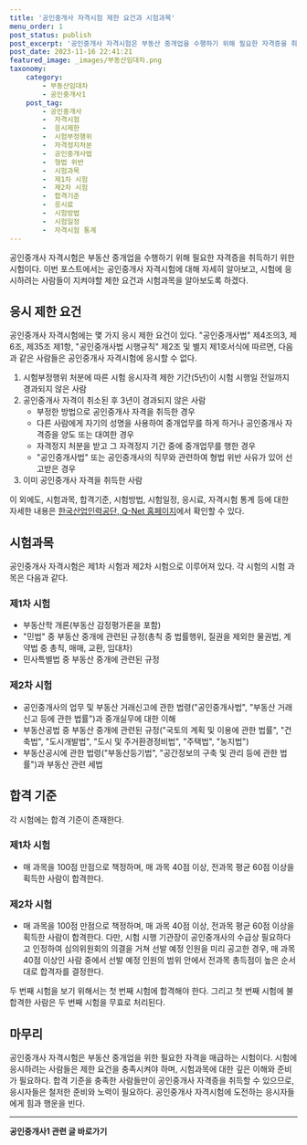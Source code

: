 ```yaml
---
title: '공인중개사 자격시험 제한 요건과 시험과목'
menu_order: 1
post_status: publish
post_excerpt: '공인중개사 자격시험은 부동산 중개업을 수행하기 위해 필요한 자격증을 취득하기 위한 시험이다. 이번 포스트에서는 공인중개사 자격시험에 대해 자세히 알아보고, 시험에 응시하려는 사람들이 지켜야할 제한 요건과 시험과목을 알아보도록 하겠다.'
post_date: 2023-11-16 22:41:21
featured_image: _images/부동산임대차.png
taxonomy:
    category:
        - 부동산임대차
        - 공인중개사1
    post_tag:
        - 공인중개사
        -  자격시험
        -  응시제한
        -  시험부정행위
        -  자격정지처분
        -  공인중개사법
        -  형법 위반
        -  시험과목
        -  제1차 시험
        -  제2차 시험
        -  합격기준
        -  응시료
        -  시험방법
        -  시험일정
        -  자격시험 통계
---
```



공인중개사 자격시험은 부동산 중개업을 수행하기 위해 필요한 자격증을 취득하기 위한 시험이다. 이번 포스트에서는 공인중개사 자격시험에 대해 자세히 알아보고, 시험에 응시하려는 사람들이 지켜야할 제한 요건과 시험과목을 알아보도록 하겠다.

## 응시 제한 요건

공인중개사 자격시험에는 몇 가지 응시 제한 요건이 있다. "공인중개사법" 제4조의3, 제6조, 제35조 제1항, "공인중개사법 시행규칙" 제2조 및 별지 제1호서식에 따르면, 다음과 같은 사람들은 공인중개사 자격시험에 응시할 수 없다.

1. 시험부정행위 처분에 따른 시험 응시자격 제한 기간(5년)이 시험 시행일 전일까지 경과되지 않은 사람
2. 공인중개사 자격이 취소된 후 3년이 경과되지 않은 사람
    - 부정한 방법으로 공인중개사 자격을 취득한 경우
    - 다른 사람에게 자기의 성명을 사용하여 중개업무를 하게 하거나 공인중개사 자격증을 양도 또는 대여한 경우
    - 자격정지 처분을 받고 그 자격정지 기간 중에 중개업무를 행한 경우
    - "공인중개사법" 또는 공인중개사의 직무와 관련하여 형법 위반 사유가 있어 선고받은 경우
3. 이미 공인중개사 자격을 취득한 사람

이 외에도, 시험과목, 합격기준, 시험방법, 시험일정, 응시료, 자격시험 통계 등에 대한 자세한 내용은 [한국산업인력공단, Q-Net 홈페이지](https://www.q-net.or.kr/)에서 확인할 수 있다.

## 시험과목

공인중개사 자격시험은 제1차 시험과 제2차 시험으로 이루어져 있다. 각 시험의 시험 과목은 다음과 같다.

### 제1차 시험 

- 부동산학 개론(부동산 감정평가론을 포함)
- "민법" 중 부동산 중개에 관련된 규정(총칙 중 법률행위, 질권을 제외한 물권법, 계약법 중 총칙, 매매, 교환, 임대차)
- 민사특별법 중 부동산 중개에 관련된 규정

### 제2차 시험

- 공인중개사의 업무 및 부동산 거래신고에 관한 법령("공인중개사법", "부동산 거래신고 등에 관한 법률")과 중개실무에 대한 이해
- 부동산공법 중 부동산 중개에 관련된 규정("국토의 계획 및 이용에 관한 법률", "건축법", "도시개발법", "도시 및 주거환경정비법", "주택법", "농지법")
- 부동산공시에 관한 법령("부동산등기법", "공간정보의 구축 및 관리 등에 관한 법률")과 부동산 관련 세법

## 합격 기준

각 시험에는 합격 기준이 존재한다.

### 제1차 시험

- 매 과목을 100점 만점으로 책정하며, 매 과목 40점 이상, 전과목 평균 60점 이상을 획득한 사람이 합격한다.

### 제2차 시험

- 매 과목을 100점 만점으로 책정하며, 매 과목 40점 이상, 전과목 평균 60점 이상을 획득한 사람이 합격한다. 다만, 시험 시행 기관장이 공인중개사의 수급상 필요하다고 인정하여 심의위원회의 의결을 거쳐 선발 예정 인원을 미리 공고한 경우, 매 과목 40점 이상인 사람 중에서 선발 예정 인원의 범위 안에서 전과목 총득점이 높은 순서대로 합격자를 결정한다.

두 번째 시험을 보기 위해서는 첫 번째 시험에 합격해야 한다. 그리고 첫 번째 시험에 불합격한 사람은 두 번째 시험을 무효로 처리된다. 

## 마무리

공인중개사 자격시험은 부동산 중개업을 위한 필요한 자격을 매급하는 시험이다. 시험에 응시하려는 사람들은 제한 요건을 충족시켜야 하며, 시험과목에 대한 깊은 이해와 준비가 필요하다. 합격 기준을 충족한 사람들만이 공인중개사 자격증을 취득할 수 있으므로, 응시자들은 철저한 준비와 노력이 필요하다. 공인중개사 자격시험에 도전하는 응시자들에게 힘과 행운을 빈다.
<!-- wp:separator -->
<hr class="wp-block-separator has-alpha-channel-opacity"/>
<!-- /wp:separator -->

<!-- wp:group {"backgroundColor":"base","layout":{"type":"constrained"}} -->
<div class="wp-block-group has-base-background-color has-background"><!-- wp:paragraph {"align":"center","fontSize":"medium"} -->
<p class="has-text-align-center has-large-font-size"><strong>공인중개사1 관련 글 바로가기</strong></p>
<!-- /wp:paragraph -->


<!-- wp:latest-posts
{"categories":[{"id":22617,"count":19,"description":"","link":"https://uknowlaw.com/category/%ea%b3%b5%ec%9d%b8%ec%a4%91%ea%b0%9c%ec%82%ac1/","name":"공인중개사1","slug":"공인중개사1","taxonomy":"category","parent":0,"meta":[],"_links":{"self":[{"href":"https://uknowlaw.com/wp-json/wp/v2/categories/22617"}],"collection":[{"href":"https://uknowlaw.com/wp-json/wp/v2/categories"}],"about":[{"href":"https://uknowlaw.com/wp-json/wp/v2/taxonomies/category"}],"wp:post_type":[{"href":"https://uknowlaw.com/wp-json/wp/v2/posts?categories=22617"}],"curies":[{"name":"wp","href":"https://api.w.org/{rel}","templated":true}]}}],"postsToShow":100,"excerptLength":28,"postLayout":"grid","columns":2,"featuredImageAlign":"left","featuredImageSizeSlug":"large","fontSize":"small"} /--></div>
<!-- /wp:group -->
